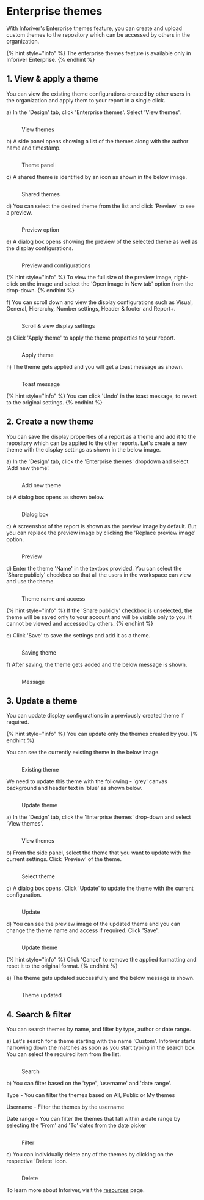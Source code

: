# Enterprise themes

With Inforiver's Enterprise themes feature, you can create and upload custom themes to the repository which can be accessed by others in the organization.&#x20;

{% hint style="info" %}
The enterprise themes feature is available only in Inforiver Enterprise.
{% endhint %}

## 1. View & apply a theme

You can view the existing theme configurations created by other users in the organization and apply them to your report in a single click.&#x20;

a) In the 'Design' tab, click 'Enterprise themes'. Select 'View themes'.

<figure><img src="../.gitbook/assets/View theme.png" alt=""><figcaption><p>View themes</p></figcaption></figure>

b) A side panel opens showing a list of the themes along with the author name and timestamp.

<figure><img src="../.gitbook/assets/Themes.png" alt=""><figcaption><p>Theme panel</p></figcaption></figure>

c) A shared theme is identified by an icon as shown in the below image.

<figure><img src="../.gitbook/assets/Shared.png" alt=""><figcaption><p>Shared themes</p></figcaption></figure>

d) You can select the desired theme from the list and click 'Preview' to see a preview.

<figure><img src="../.gitbook/assets/Theme1 (1).png" alt=""><figcaption><p>Preview option</p></figcaption></figure>

e) A dialog box opens showing the preview of the selected theme as well as the display configurations.

<figure><img src="../.gitbook/assets/Dialog.png" alt=""><figcaption><p>Preview and configurations</p></figcaption></figure>

{% hint style="info" %}
To view the full size of the preview image, right-click on the image and select the 'Open image in New tab' option from the drop-down.
{% endhint %}

f) You can scroll down and view the display configurations such as Visual, General, Hierarchy, Number settings, Header & footer and Report+.

<figure><img src="../.gitbook/assets/Scroll.png" alt=""><figcaption><p>Scroll &#x26; view display settings</p></figcaption></figure>

g) Click 'Apply theme' to apply the theme properties to your report.&#x20;

<figure><img src="../.gitbook/assets/Apply.png" alt=""><figcaption><p>Apply theme</p></figcaption></figure>

h) The theme gets applied and you will get a toast message as shown.

<figure><img src="../.gitbook/assets/Toast (1) (1).png" alt=""><figcaption><p>Toast message</p></figcaption></figure>

{% hint style="info" %}
You can click 'Undo' in the toast message, to revert to the original settings.
{% endhint %}

## 2. Create a new theme

You can save the display properties of a report as a theme and add it to the repository which can be applied to the other reports. Let's create a new theme with the display settings as shown in the below image.

a) In the 'Design' tab, click the 'Enterprise themes' dropdown and select 'Add new theme'.

<figure><img src="../.gitbook/assets/Add new theme.png" alt=""><figcaption><p>Add new theme</p></figcaption></figure>

b) A dialog box opens as shown below.

<figure><img src="../.gitbook/assets/Add dialog.png" alt=""><figcaption><p>Dialog box</p></figcaption></figure>

c) A screenshot of the report is shown as the preview image by default. But you can replace the preview image by clicking the 'Replace preview image' option.

<figure><img src="../.gitbook/assets/Add dialog (1).png" alt=""><figcaption><p>Preview</p></figcaption></figure>

d) Enter the theme 'Name' in the textbox provided. You can select the 'Share publicly' checkbox so that all the users in the workspace can view and use the theme.

<figure><img src="../.gitbook/assets/Name.png" alt=""><figcaption><p>Theme name and access</p></figcaption></figure>

{% hint style="info" %}
If the 'Share publicly' checkbox is unselected, the theme will be saved only to your account and will be visible only to you. It cannot be viewed and accessed by others.
{% endhint %}

e) Click 'Save' to save the settings and add it as a theme.&#x20;

<figure><img src="../.gitbook/assets/Scroll1 (2).png" alt=""><figcaption><p>Saving theme</p></figcaption></figure>

f) After saving, the theme gets added and the below message is shown.

<figure><img src="../.gitbook/assets/Save message.png" alt=""><figcaption><p>Message</p></figcaption></figure>

## 3. Update a theme

You can update display configurations in a previously created theme if required.&#x20;

{% hint style="info" %}
You can update only the themes created by you.&#x20;
{% endhint %}

You can see the currently existing theme in the below image.&#x20;

<figure><img src="../.gitbook/assets/Existing theme.png" alt=""><figcaption><p>Existing theme</p></figcaption></figure>

We need to update this theme with the following - 'grey' canvas background and header text in 'blue' as shown below.

<figure><img src="../.gitbook/assets/Update theme.png" alt=""><figcaption><p>Update theme</p></figcaption></figure>

a) In the 'Design' tab, click the 'Enterprise themes' drop-down and select 'View themes'.

<figure><img src="../.gitbook/assets/View themes.png" alt=""><figcaption><p>View themes</p></figcaption></figure>

b) From the side panel, select the theme that you want to update with the current settings. Click 'Preview' of the theme.

<figure><img src="../.gitbook/assets/Select theme.png" alt=""><figcaption><p>Select theme</p></figcaption></figure>

c) A dialog box opens. Click 'Update' to update the theme with the current configuration.&#x20;

<figure><img src="../.gitbook/assets/Update theme2.png" alt=""><figcaption><p>Update</p></figcaption></figure>

d) You can see the preview image of the updated theme and you can change the theme name and access if required. Click 'Save'.&#x20;

<figure><img src="../.gitbook/assets/Theme4 (1).png" alt=""><figcaption><p>Update theme</p></figcaption></figure>

{% hint style="info" %}
Click 'Cancel' to remove the applied formatting and reset it to the original format.
{% endhint %}

e) The theme gets updated successfully and the below message is shown.

<figure><img src="../.gitbook/assets/Theme updated (1).png" alt=""><figcaption><p>Theme updated</p></figcaption></figure>

## 4. Search & filter&#x20;

You can search themes by name, and filter by type, author or date range.&#x20;

a) Let's search for a theme starting with the name 'Custom'. Inforiver starts narrowing down the matches as soon as you start typing in the search box. You can select the required item from the list.

<figure><img src="../.gitbook/assets/Search1 (2).png" alt=""><figcaption><p>Search</p></figcaption></figure>

b) You can filter based on the 'type', 'username' and 'date range'.

Type - You can filter the themes based on All, Public or My themes

Username - Filter the themes by the username

Date range - You can filter the themes that fall within a date range by selecting the 'From' and 'To' dates from the date picker

<figure><img src="../.gitbook/assets/Filter1 (3).png" alt=""><figcaption><p>Filter</p></figcaption></figure>

c) You can individually delete any of the themes by clicking on the respective 'Delete' icon.

<figure><img src="../.gitbook/assets/Delete1 (1).png" alt=""><figcaption><p>Delete</p></figcaption></figure>

To learn more about Inforiver, visit the [resources](../resources.md) page.
